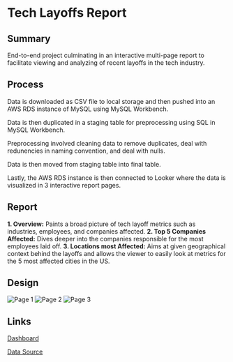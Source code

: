 # Tech Layoffs Report

Summary
---
End-to-end project culminating in an interactive multi-page report to facilitate viewing and analyzing of recent layoffs in the tech industry.

Process
---
Data is downloaded as CSV file to local storage and then pushed into an AWS RDS instance of MySQL using MySQL Workbench.

Data is then duplicated in a staging table for preprocessing using SQL in MySQL Workbench.

Preprocessing involved cleaning data to remove duplicates, deal with redunencies in naming convention, and deal with nulls.

Data is then moved from staging table into final table.

Lastly, the AWS RDS instance is then connected to Looker where the data is visualized in 3 interactive report pages.


Report
---
**1. Overview:**  Paints a broad picture of tech layoff metrics such as industries, employees, and companies affected.
**2. Top 5 Companies Affected:** Dives deeper into the companies responsible for the most employees laid off.
**3. Locations most Affected:** Aims at given geographical context behind the layoffs and allows the viewer to easily look at metrics for the 5 most affected cities in the US.

Design
---
![Page 1](https://github.com/user-attachments/assets/c3a5d873-ce1d-4f95-9dd6-25bd8e56796a)
![Page 2](https://github.com/user-attachments/assets/b0917e8a-0761-4746-8498-0107eadf117e)
![Page 3](https://github.com/user-attachments/assets/df91a58f-ecb3-46a9-a5e2-fc5e44129f9a)


Links
---
[Dashboard](https://lookerstudio.google.com/reporting/3027e197-b2bb-485d-aa40-9fe468352925)

[Data Source](https://www.kaggle.com/datasets/swaptr/layoffs-2022)


